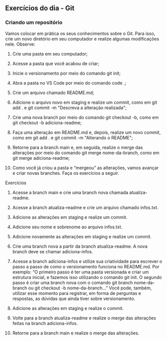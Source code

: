 ## Exercícios do dia - Git 

### Criando um repositório

Vamos colocar em prática os seus conhecimentos sobre o Git. Para isso, crie um novo diretório em seu computador e realize algumas modificações nele. Observe:

1. Crie uma pasta em seu computador;

2. Acesse a pasta que você acabou de criar;

3. Inicie o versionamento por meio do comando git init;

4. Abra a pasta no VS Code por meio do comando code .;

5. Crie um arquivo chamado README.md;

6. Adicione o arquivo novo em staging e realize um commit, como em git add . e git commit -m "Descreva a alteração realizada";

7. Crie uma nova branch por meio do comando git checkout -b, como em git checkout -b adiciona-readme;

8. Faça uma alteração em README.md e, depois, realize um novo commit, como em git add . e git commit -m "Alterando o README";

9. Retorne para a branch main e, em seguida, realize o merge das alterações por meio do comando git merge nome-da-branch, como em git merge adiciona-readme;

10. Como você já criou a pasta e “mergeou” as alterações, vamos avançar e criar novas branches. Faça os exercícios a seguir.

Exercícios

1. Acesse a branch main e crie uma branch nova chamada atualiza-readme.

2. Acesse a branch atualiza-readme e crie um arquivo chamado infos.txt.

3. Adicione as alterações em staging e realize um commit.

4. Adicione seu nome e sobrenome ao arquivo infos.txt.

5. Adicione novamente as alterações em staging e realize um commit.

6. Crie uma branch nova a partir da branch atualiza-readme. A nova branch deve se chamar adiciona-infos.

7. Acesse a branch adiciona-infos e utilize sua criatividade para escrever o passo a passo de como o versionamento funciona no README.md. Por exemplo: “O primeiro passo é ter uma pasta versionada e criar um estrutura inicial, e fazemos isso utilizando o comando git init. O segundo passo é criar uma branch nova com o comando git branch nome-da-branch ou git checkout -b nome-da-branch…” Você pode, também, utilizar esse momento para registrar, em forma de perguntas e respostas, as dúvidas que ainda tiver sobre versionamento.

8. Adicione as alterações em staging e realize o commit.

9. Volte para a branch atualiza-readme e realize o merge das alterações feitas na branch adiciona-infos.

10. Retorne para a branch main e realize o merge das alterações.
